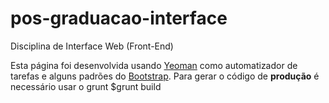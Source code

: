 # pos-graduacao-interface
Disciplina de Interface Web (Front-End)


Esta página foi desenvolvida usando [Yeoman](http://yeoman.io/) como automatizador de tarefas e alguns padrões do [Bootstrap](getbootstrap.com/).
Para gerar o código de **produção** é necessário usar o grunt    $grunt build
